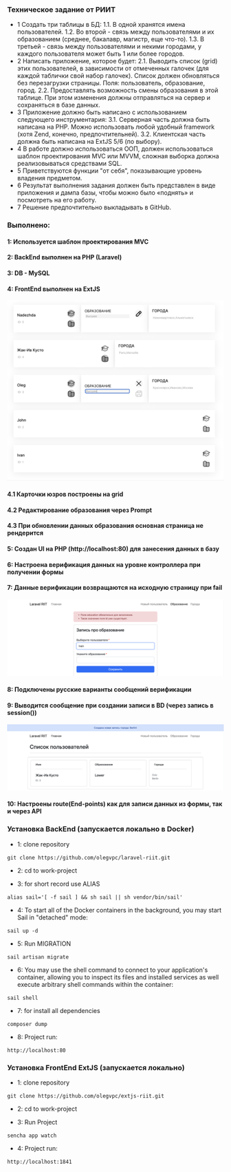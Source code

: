 ### Техническое задание от РИИТ

* 1 Создать три таблицы в БД:
1.1. В одной хранятся имена пользователей.
1.2. Во второй - связь между пользователями и их образованием (среднее, бакалавр,
магистр, еще что-то).
1.3. В третьей - связь между пользователями и некими городами, у каждого пользователя
может быть 1 или более городов.
* 2 Написать приложение, которое будет:
2.1. Выводить список (grid) этих пользователей, в зависимости от отмеченных галочек
(для каждой таблички свой набор галочек). Список должен обновляться без перезагрузки
страницы. Поля: пользователь, образование, город.
2.2. Предоставлять возможность смены образования в этой таблице. При этом изменения
должны отправляться на сервер и сохраняться в базе данных.
* 3 Приложение должно быть написано с использованием следующего инструментария:
3.1. Серверная часть должна быть написана на PHP. Можно использовать любой удобный
framework (хотя Zend, конечно, предпочтительней).
3.2. Клиентская часть должна быть написана на ExtJS 5/6 (по выбору).
* 4 В работе должно использоваться ООП, должен использоваться шаблон проектирования
MVC или MVVM, сложная выборка должна реализовываться средствами SQL.
* 5 Приветствуются функции "от себя", показывающие уровень владения предметом.
* 6 Результат выполнения задания должен быть представлен в виде приложения и дампа
базы, чтобы можно было «поднять» и посмотреть на его работу.
* 7 Решение предпочтительно выкладывать в GitHub.


### Выполнено:
#### 1: Используется шаблон проектирования MVC
#### 2: BackEnd выполнен на PHP (Laravel)
#### 3: DB - MySQL
#### 4: FrontEnd выполнен на ExtJS
![extjs](https://github.com/olegvpc/laravel-riit/blob/main/images/react.png?raw=true)
#### 4.1 Карточки юзров построены на grid 
#### 4.2 Редактирование образования через Prompt
#### 4.3 При обновлении данных образования основная страница не рендерится
#### 5: Создан UI на PHP (http://localhost:80) для занесения данных в базу
#### 6: Настроена верификация данных на уровне контроллера при получении формы
#### 7: Данные верификации возвращаются на исходную страницу при fail
![validation](https://github.com/olegvpc/laravel-riit/blob/main/images/validation.png?raw=true)
#### 8: Подключены русские варианты сообщений верификации
#### 9: Выводится сообщение при создании записи в ВD (через запись в session())
![alert](https://github.com/olegvpc/laravel-riit/blob/main/images/alert.png?raw=true)
#### 10: Настроены route(End-points) как для записи данных из формы, так и через API

### Установка BackEnd (запускается локально в Docker)
* 1: clone repository
``` 
git clone https://github.com/olegvpc/laravel-riit.git
```
* 2: cd to work-project

* 3: for short record use ALIAS
```
alias sail='[ -f sail ] && sh sail || sh vendor/bin/sail'
```
* 4: To start all of the Docker containers in the background, you may start Sail in "detached" mode:
```shell
sail up -d
```
* 5: Run MIGRATION
```shell
sail artisan migrate 
```
* 6: You may use the shell command to connect to your application's container, allowing you to inspect its files and installed services as well execute arbitrary shell commands within the container:
```shell
sail shell
```
* 7: for install all dependencies
```shell
composer dump
```

* 8: Project run: 
```
http://localhost:80
``` 

### Установка FrontEnd ExtJS (запускается локально)
* 1: clone repository
```shell
git clone https://github.com/olegvpc/extjs-riit.git
```
* 2: cd to work-project

* 3: Run Project
```shell
sencha app watch
```
* 4: Project run: 
```shell
http://localhost:1841
``` 